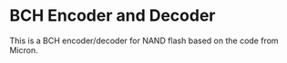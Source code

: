 # BCH Encoder and Decoder
This is a BCH encoder/decoder for NAND flash based on the code from Micron.
